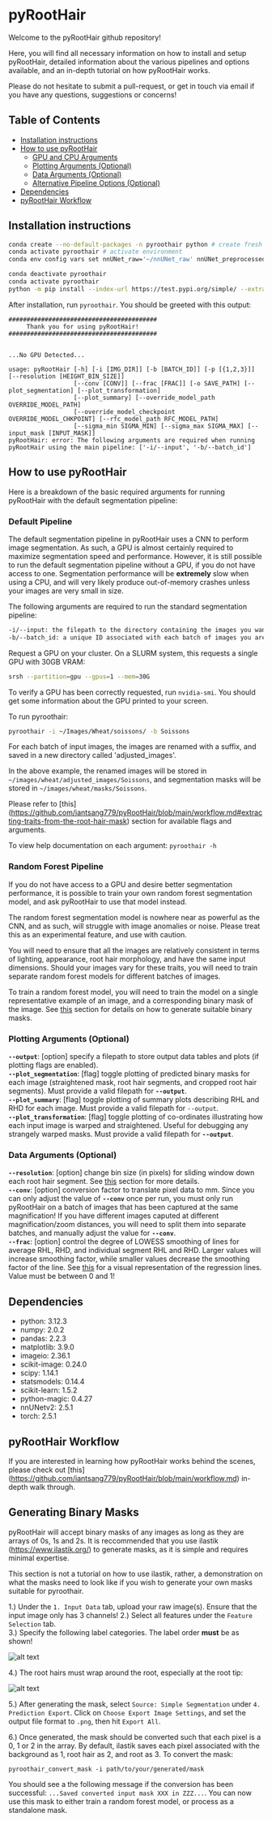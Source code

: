 # pyRootHair

Welcome to the pyRootHair github repository! 

Here, you will find all necessary information on how to install and setup pyRootHair, detailed information about the various pipelines and options available, and an in-depth tutorial on how pyRootHair works.

Please do not hesitate to submit a pull-request, or get in touch via email if you have any questions, suggestions or concerns!


## Table of Contents
  - [Installation instructions](#installation-instructions)
  - [How to use pyRootHair](#how-to-use-pyroothair)
    - [GPU and CPU Arguments](#gpu-and-cpu-arguments)
    - [Plotting Arguments (Optional)](#plotting-arguments-optional)
    - [Data Arguments (Optional)](#data-arguments-optional)
    - [Alternative Pipeline Options (Optional)](#alternative-pipeline-options-optional)
  - [Dependencies](#dependencies)
  - [pyRootHair Workflow](#pyroothair-workflow)


## Installation instructions

```bash
conda create --no-default-packages -n pyroothair python # create fresh conda environment
conda activate pyroothair # activate environment
conda env config vars set nnUNet_raw='~/nnUNet_raw' nnUNet_preprocessed='~/nnUNet_preprocessed' nnUNet_results='~/nnUNet_results' # optional: set nnUNet environment variables to conda env to avoid warning when running pyRootHair. Ignore if you already have nnUNet paths setup

conda deactivate pyroothair
conda activate pyroothair
python -m pip install --index-url https://test.pypi.org/simple/ --extra-index-url https://pypi.org/simple/ pyroothair
```  
After installation, run `pyroothair`. You should be greeted with this output:

```
#########################################
     Thank you for using pyRootHair!     
#########################################


...No GPU Detected...

usage: pyRootHair [-h] [-i [IMG_DIR]] [-b [BATCH_ID]] [-p [{1,2,3}]] [--resolution [HEIGHT_BIN_SIZE]]
                  [--conv [CONV]] [--frac [FRAC]] [-o SAVE_PATH] [--plot_segmentation] [--plot_transformation]
                  [--plot_summary] [--override_model_path OVERRIDE_MODEL_PATH]
                  [--override_model_checkpoint OVERRIDE_MODEL_CHKPOINT] [--rfc_model_path RFC_MODEL_PATH]
                  [--sigma_min SIGMA_MIN] [--sigma_max SIGMA_MAX] [--input_mask [INPUT_MASK]]
pyRootHair: error: The following arguments are required when running pyRootHair using the main pipeline: ['-i/--input', '-b/--batch_id']
```

## How to use pyRootHair

Here is a breakdown of the basic required arguments for running pyRootHair with the default segmentation pipeline:

### Default Pipeline

The default segmentation pipeline in pyRootHair uses a CNN to perform image segmentation. As such, a GPU is almost certainly required to maximize segmentation speed and performance. However, it is still possible to run the default segmentation pipeline without a GPU, if you do not have access to one. Segmentation performance will be **extremely** slow when using a CPU, and will very likely produce out-of-memory crashes unless your images are very small in size.

The following arguments are required to run the standard segmentation pipeline:

```bash
-i/--input: the filepath to the directory containing the images you want to process  
-b/--batch_id: a unique ID associated with each batch of images you are processing per run. Can be species/genotype name, or date, or anything that is easily identifiable for you.
```
Request a GPU on your cluster. On a SLURM system, this requests a single GPU with 30GB VRAM:

```bash
srsh --partition=gpu --gpus=1 --mem=30G
```

To verify a GPU has been correctly requested, run `nvidia-smi`. You should get some information about the GPU printed to your screen.

To run pyroothair:

```bash
pyroothair -i ~/Images/Wheat/soissons/ -b Soissons
```

For each batch of input images, the images are renamed with a suffix, and saved in a new directory called 'adjusted_images'. 

In the above example, the renamed images will be stored in `~/images/wheat/adjusted_images/Soissons`, and segmentation masks will be stored in `~/images/wheat/masks/Soissons`. 

Please refer to [this] (https://github.com/iantsang779/pyRootHair/blob/main/workflow.md#extracting-traits-from-the-root-hair-mask) section for available flags and arguments.

To view help documentation on each argument: `pyroothair -h`

### Random Forest Pipeline
If you do not have access to a GPU and desire better segmentation performance, it is possible to train your own random forest segmentation model, and ask pyRootHair to use that model instead.

The random forest segmentation model is nowhere near as powerful as the CNN, and as such, will struggle with image anomalies or noise. Please treat this as an experimental feature, and use with caution.

You will need to ensure that all the images are relatively consistent in terms of lighting, appearance, root hair morphology, and have the same input dimensions. Should your images vary for these traits, you will need to train separate random forest models for different batches of images.

To train a random forest model, you will need to train the model on a single representative example of an image, and a corresponding binary mask of the image. See [this]() section for details on how to generate suitable binary masks.


### Plotting Arguments (Optional)
**`--output`**: [option] specify a filepath to store output data tables and plots (if plotting flags are enabled).  
**`--plot_segmentation`**: [flag] toggle plotting of predicted binary masks for each image (straightened mask, root hair segments, and cropped root hair segments). Must provide a valid filepath for **`--output`**.  
**`--plot_summary`**: [flag] toggle plotting of summary plots describing RHL and RHD for each image. Must provide a valid filepath for `--output`.  
**`--plot_transformation`**: [flag] toggle plotting of co-ordinates illustrating how each input image is warped and straightened. Useful for debugging any strangely warped masks. Must provide a valid filepath for **`--output`**.  

### Data Arguments (Optional)
**`--resolution`**: [option] change bin size (in pixels) for sliding window down each root hair segment. See [this](https://github.com/iantsang779/pyRootHair/blob/main/workflow.md#extracting-traits-from-the-root-hair-mask) section for more details.  
**`--conv`**: [option] conversion factor to translate pixel data to mm. Since you can only adjust the value of **`--conv`** once per run, you must only run pyRootHair on a batch of images that has been captured at the same magnification! If you have different images caputed at different magnification/zoom distances, you will need to split them into separate batches, and manually adjust the value for **`--conv`**.  
**`--frac`**: [option] control the degree of LOWESS smoothing of lines for average RHL, RHD, and individual segment RHL and RHD. Larger values will increase smoothing factor, while smaller values decrease the smoothing factor of the line. See [this](https://github.com/iantsang779/pyRootHair/blob/main/workflow.md#summary-plots) for a visual representation of the regression lines. Value must be between 0 and 1!  


## Dependencies
- python: 3.12.3
- numpy: 2.0.2
- pandas: 2.2.3
- matplotlib: 3.9.0
- imageio: 2.36.1
- scikit-image: 0.24.0
- scipy: 1.14.1
- statsmodels: 0.14.4
- scikit-learn: 1.5.2
- python-magic: 0.4.27
- nnUNetv2: 2.5.1
- torch: 2.5.1


## pyRootHair Workflow

If you are interested in learning how pyRootHair works behind the scenes, please check out [this] (https://github.com/iantsang779/pyRootHair/blob/main/workflow.md) in-depth walk through.


## Generating Binary Masks
pyRootHair will accept binary masks of any images as long as they are arrays of 0s, 1s and 2s. It is reccommended that you use ilastik (https://www.ilastik.org/) to generate masks, as it is simple and requires minimal expertise.

This section is not a tutorial on how to use ilastik, rather, a demonstration on what the masks need to look like if you wish to generate your own masks suitable for pyroothair.

1.) Under the `1. Input Data` tab, upload your raw image(s). Ensure that the input image only has 3 channels! 
2.) Select all features under the `Feature Selection` tab.  
3.) Specify the following label categories. The label order **must** be as shown!  

![alt text](demo/ilastik_classes.png)

4.) The root hairs must wrap around the root, especially at the root tip:

![alt text](demo/demo_mask.png)

5.) After generating the mask, select `Source: Simple Segmentation` under `4. Prediction Export`. Click on `Choose Export Image Settings`, and set the output file format to `.png`, then hit `Export All`. 

6.) Once generated, the mask should be converted such that each pixel is a 0, 1 or 2 in the array. By default, ilastik saves each pixel associated with the background as 1, root hair as 2, and root as 3. To convert the mask:

`pyroothair_convert_mask -i path/to/your/generated/mask`

You should see a the following message if the conversion has been successful: `...Saved converted input mask XXX in ZZZ...`. You can now use this mask to either train a random forest model, or process as a standalone mask.


















